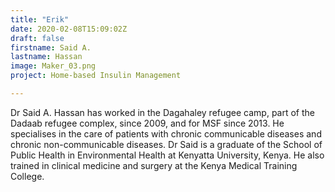 ```yaml
---
title: "Erik"
date: 2020-02-08T15:09:02Z
draft: false
firstname: Said A.
lastname: Hassan
image: Maker_03.png
project: Home-based Insulin Management

---  
```


Dr Said A. Hassan has worked in the Dagahaley refugee camp, part of the Dadaab refugee complex, since 2009, and for MSF since 2013. He specialises in the care of patients with chronic communicable diseases and chronic non-communicable diseases. Dr Said is a graduate of the School of Public Health in Environmental Health at Kenyatta University, Kenya. He also trained in clinical medicine and surgery at the Kenya Medical Training College.